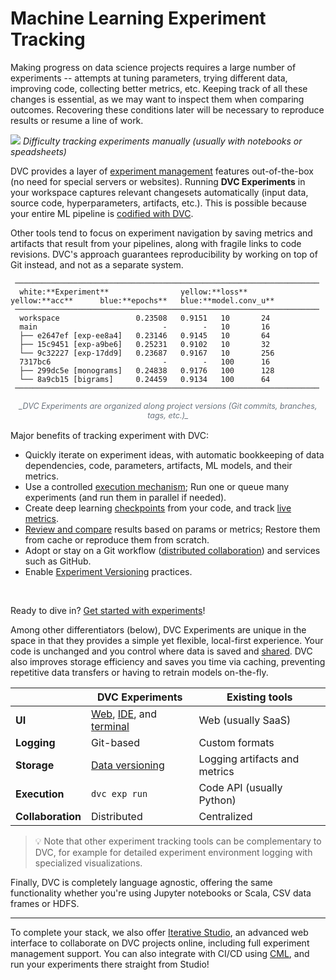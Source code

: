 # Machine Learning Experiment Tracking

Making progress on data science projects requires a large number of
<abbr>experiments</abbr> -- attempts at tuning parameters, trying different
data, improving code, collecting better metrics, etc. Keeping track of all these
changes is essential, as we may want to inspect them when comparing outcomes.
Recovering these conditions later will be necessary to reproduce results or
resume a line of work.

![](/img/natural-experimentation.png) _Difficulty tracking experiments manually
(usually with notebooks or speadsheets)_

DVC provides a layer of [experiment management] features out-of-the-box (no need
for special servers or websites). Running **DVC Experiments** in your workspace
captures relevant changesets automatically (input data, source code,
hyperparameters, artifacts, etc.). This is possible because your entire ML
pipeline is [codified with DVC].

Other tools tend to focus on experiment navigation by saving metrics and
artifacts that result from your pipelines, along with fragile links to code
revisions. DVC's approach guarantees reproducibility by working on top of Git
instead, and not as a separate system.

[experiment management]: /doc/user-guide/experiment-management
[codified with dvc]: /doc/user-guide/project-structure/dvcyaml-files
[versioning everything]: /doc/use-cases/versioning-data-and-models

```dvctable
 ────────────────────────────────────────────────────────────────────
  white:**Experiment**                yellow:**loss**      yellow:**acc**      blue:**epochs**   blue:**model.conv_u**
 ────────────────────────────────────────────────────────────────────
  workspace                 0.23508   0.9151   10       24
  main                            -        -   10       16
  ├── e2647ef [exp-ee8a4]   0.23146   0.9145   10       64
  ├── 15c9451 [exp-a9be6]   0.25231   0.9102   10       32
  └── 9c32227 [exp-17dd9]   0.23687   0.9167   10       256
  7317bc6                         -        -   100      16
  ├── 299dc5e [monograms]   0.24838   0.9176   100      128
  └── 8a9cb15 [bigrams]     0.24459   0.9134   100      64
 ────────────────────────────────────────────────────────────────────
```

<div style="position: relative; display: block; margin-left: auto; margin-right: auto; max-width: 700px; margin-bottom: 16px;">
  <em style="color: #6a737d; font-size: 0.9em; display: block; text-align: center;">
    _DVC Experiments are organized along project versions (Git commits,
    branches, tags, etc.)_
  </em>
</div>

Major benefits of tracking experiment with DVC:

- Quickly iterate on experiment ideas, with automatic bookkeeping of data
  dependencies, code, <abbr>parameters</abbr>, artifacts, ML models, and their
  <abbr>metrics</abbr>.
- Use a controlled [execution mechanism]; Run one or queue many experiments (and
  run them in parallel if needed).
- Create deep learning [checkpoints] from your code, and track
  [live metrics](/doc/dvclive).
- [Review and compare] results based on params or metrics; Restore them from
  <abbr>cache</abbr> or reproduce them from scratch.
- Adopt or stay on a Git workflow ([distributed collaboration][shared]) and
  services such as GitHub.
- Enable [Experiment Versioning] practices.

[execution mechanism]: /doc/user-guide/experiment-management/running-experiments
[checkpoints]: /doc/user-guide/experiment-management/checkpoints
[review and compare]:
  /doc/user-guide/experiment-management/comparing-experiments
[experiment versioning]: /blog/ml-experiment-versioning

<br/>

<admon icon="book">

Ready to dive in? [Get started with experiments](/doc/start/experiments)!

</admon>

Among other differentiators (below), DVC Experiments are unique in the space in
that they provides a simple yet flexible, local-first experience. Your code is
unchanged and you control where data is saved and [shared]. DVC also improves
storage efficiency and saves you time via <abbr>caching</abbr>, preventing
repetitive data transfers or having to retrain models on-the-fly.

|                   | DVC Experiments              | Existing tools                |
| ----------------- | ---------------------------- | ----------------------------- |
| **UI**            | [Web], [IDE], and [terminal] | Web (usually SaaS)            |
| **Logging**       | Git-based                    | Custom formats                |
| **Storage**       | [Data versioning]            | Logging artifacts and metrics |
| **Execution**     | `dvc exp run`                | Code API (usually Python)     |
| **Collaboration** | Distributed                  | Centralized                   |

[data versioning]: /doc/use-cases/versioning-data-and-models
[web]: /doc/studio
[ide]: /doc/vs-code-extension
[terminal]: /doc/command-reference

> 💡 Note that other experiment tracking tools can be complementary to DVC, for
> example for detailed experiment environment logging with specialized
> visualizations.

Finally, DVC is completely language agnostic, offering the same functionality
whether you're using Jupyter notebooks or Scala, CSV data frames or HDFS.

---

To complete your stack, we also offer [Iterative Studio], an advanced web
interface to collaborate on DVC projects online, including full experiment
management support. You can also integrate with CI/CD using [CML], and run your
experiments there straight from Studio!

[shared]: /doc/user-guide/experiment-management/sharing-experiments
[iterative studio]: /doc/studio
[cml]: https://cml.dev/
